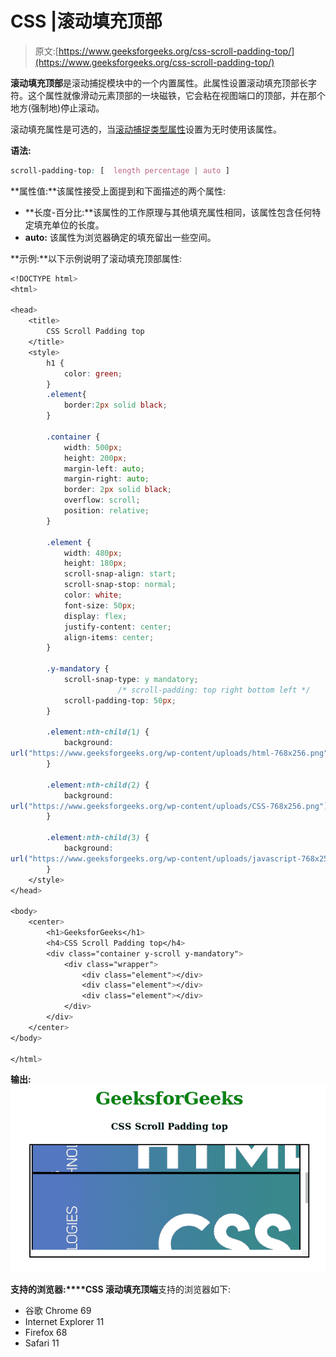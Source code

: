 # CSS |滚动填充顶部

> 原文:[https://www.geeksforgeeks.org/css-scroll-padding-top/](https://www.geeksforgeeks.org/css-scroll-padding-top/)

**滚动填充顶部**是滚动捕捉模块中的一个内置属性。此属性设置滚动填充顶部长字符。这个属性就像滑动元素顶部的一块磁铁，它会粘在视图端口的顶部，并在那个地方(强制地)停止滚动。

滚动填充属性是可选的，当[滚动捕捉类型属性](https://www.geeksforgeeks.org/css-scroll-snap-type/)设置为无时使用该属性。

**语法:**

```css
scroll-padding-top: [  length percentage | auto ]
```

**属性值:**该属性接受上面提到和下面描述的两个属性:

*   **长度-百分比:**该属性的工作原理与其他填充属性相同，该属性包含任何特定填充单位的长度。
*   **auto:** 该属性为浏览器确定的填充留出一些空间。

**示例:**以下示例说明了滚动填充顶部属性:

```css
<!DOCTYPE html> 
<html> 

<head> 
    <title> 
        CSS Scroll Padding top
    </title> 
    <style> 
        h1 { 
            color: green; 
        }
        .element{
            border:2px solid black;
        }

        .container { 
            width: 500px; 
            height: 200px; 
            margin-left: auto; 
            margin-right: auto; 
            border: 2px solid black; 
            overflow: scroll; 
            position: relative; 
        } 

        .element { 
            width: 480px; 
            height: 180px; 
            scroll-snap-align: start; 
            scroll-snap-stop: normal; 
            color: white; 
            font-size: 50px; 
            display: flex; 
            justify-content: center; 
            align-items: center; 
        } 

        .y-mandatory { 
            scroll-snap-type: y mandatory;
                        /* scroll-padding: top right bottom left */ 
            scroll-padding-top: 50px;
        } 

        .element:nth-child(1) { 
            background: 
url("https://www.geeksforgeeks.org/wp-content/uploads/html-768x256.png"); 
        } 

        .element:nth-child(2) { 
            background: 
url("https://www.geeksforgeeks.org/wp-content/uploads/CSS-768x256.png"); 
        } 

        .element:nth-child(3) { 
            background: 
url("https://www.geeksforgeeks.org/wp-content/uploads/javascript-768x256.png"); 
        } 
    </style> 
</head> 

<body> 
    <center> 
        <h1>GeeksforGeeks</h1> 
        <h4>CSS Scroll Padding top</h4> 
        <div class="container y-scroll y-mandatory"> 
            <div class="wrapper"> 
                <div class="element"></div> 
                <div class="element"></div> 
                <div class="element"></div> 
            </div> 
        </div> 
    </center> 
</body> 

</html>                     

```

**输出:**
![](img/24f870b401bfb08aa3e74dce50df7981.png)

**支持的浏览器:****CSS 滚动填充顶端**支持的浏览器如下:

*   谷歌 Chrome 69
*   Internet Explorer 11
*   Firefox 68
*   Safari 11